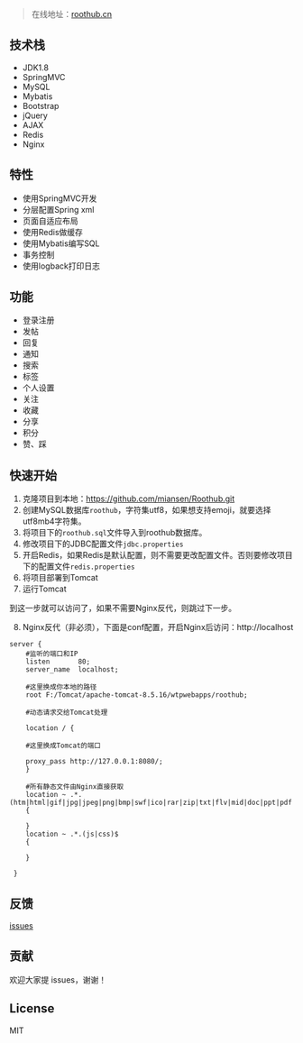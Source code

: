 > 在线地址：[roothub.cn](https://www.roothub.cn)

## 技术栈

- JDK1.8
- SpringMVC
- MySQL
- Mybatis
- Bootstrap
- jQuery
- AJAX
- Redis
- Nginx

## 特性

- 使用SpringMVC开发
- 分层配置Spring xml
- 页面自适应布局
- 使用Redis做缓存
- 使用Mybatis编写SQL
- 事务控制
- 使用logback打印日志

## 功能

- 登录注册
- 发帖
- 回复
- 通知
- 搜索
- 标签
- 个人设置
- 关注
- 收藏
- 分享
- 积分
- 赞、踩

## 快速开始

1. 克隆项目到本地：https://github.com/miansen/Roothub.git
2. 创建MySQL数据库`roothub`，字符集utf8，如果想支持emoji，就要选择utf8mb4字符集。
3. 将项目下的`roothub.sql`文件导入到roothub数据库。
4. 修改项目下的JDBC配置文件`jdbc.properties`
5. 开启Redis，如果Redis是默认配置，则不需要更改配置文件。否则要修改项目下的配置文件`redis.properties`
6. 将项目部署到Tomcat
7. 运行Tomcat

到这一步就可以访问了，如果不需要Nginx反代，则跳过下一步。

8. Nginx反代（非必须），下面是conf配置，开启Nginx后访问：http://localhost

```
server {
	#监听的端口和IP
    listen       80;
    server_name  localhost;

	#这里换成你本地的路径
	root F:/Tomcat/apache-tomcat-8.5.16/wtpwebapps/roothub;

	#动态请求交给Tomcat处理

    location / {

	#这里换成Tomcat的端口

	proxy_pass http://127.0.0.1:8080/;
    }
	
	#所有静态文件由Nginx直接获取
    location ~ .*.(htm|html|gif|jpg|jpeg|png|bmp|swf|ico|rar|zip|txt|flv|mid|doc|ppt|pdf|xls|mp3|wma)$
    {
    	
    }
    location ~ .*.(js|css)$
    {
	   
    } 
        
 }

```

## 反馈

[issues](https://github.com/miansen/Roothub/issues)

## 贡献

欢迎大家提 issues，谢谢！

## License

MIT
